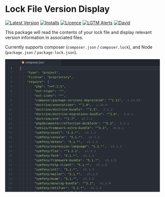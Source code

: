 # Lock File Version Display

[![Latest Version](https://img.shields.io/apm/v/atom-lock-file-version-display?logo=atom&style=plastic)](https://atom.io/packages/atom-lock-file-version-display)
[![Installs](https://img.shields.io/apm/dm/atom-lock-file-version-display?logo=atom&style=plastic)](https://atom.io/packages/atom-lock-file-version-display)
[![Licence](https://img.shields.io/apm/l/atom-lock-file-version-display?label=licence&logo=atom&style=plastic)](https://github.com/fredden/blob/HEAD/atom-lock-file-version-display/package.json)
[![LGTM Alerts](https://img.shields.io/lgtm/alerts/github/fredden/atom-lock-file-version-display?logo=lgtm&style=plastic)](https://lgtm.com/projects/g/fredden/atom-lock-file-version-display)
[![David](https://img.shields.io/david/fredden/atom-lock-file-version-display?style=plastic)](https://david-dm.org/fredden/atom-lock-file-version-display)

This package will read the contents of your lock file and display relevant version information in associated files.

Currently supports composer (`composer.json` / `composer.lock`), and Node (`package.json` / `package-lock.json`).

![](Screenshot.png)
